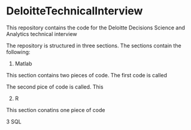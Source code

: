 # DeloitteTechnicalInterview
This repository contains the code for the Deloitte Decisions Science and Analytics technical interview


The repository is structured in three sections.  The sections contain the following:

1) Matlab

This section contains two pieces of code.  The first code is called

The second pice of code is called.  This 


2) R

This section conatins one piece of code

3 SQL

